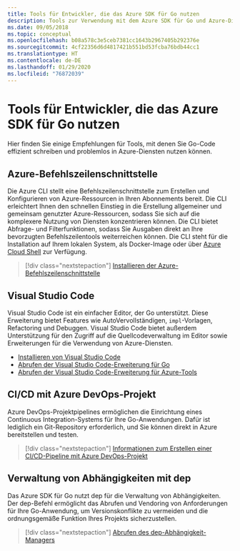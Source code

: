 ```yaml
---
title: Tools für Entwickler, die das Azure SDK für Go nutzen
description: Tools zur Verwendung mit dem Azure SDK für Go und Azure-Diensten
ms.date: 09/05/2018
ms.topic: conceptual
ms.openlocfilehash: b08a578c3e5ceb7381cc1643b2967405b292376e
ms.sourcegitcommit: 4cf22356d6d4817421b551bd53fcba76bdb44cc1
ms.translationtype: HT
ms.contentlocale: de-DE
ms.lasthandoff: 01/29/2020
ms.locfileid: "76872039"
---
```

# <a name="tools-for-developers-using-the-azure-sdk-for-go"></a>Tools für Entwickler, die das Azure SDK für Go nutzen

Hier finden Sie einige Empfehlungen für Tools, mit denen Sie Go-Code effizient schreiben und problemlos in Azure-Diensten nutzen können.

## <a name="azure-cli"></a>Azure-Befehlszeilenschnittstelle

Die Azure CLI stellt eine Befehlszeilenschnittstelle zum Erstellen und Konfigurieren von Azure-Ressourcen in Ihren Abonnements bereit. Die CLI erleichtert Ihnen den schnellen Einstieg in die Erstellung allgemeiner und gemeinsam genutzter Azure-Ressourcen, sodass Sie sich auf die komplexere Nutzung von Diensten konzentrieren können. Die CLI bietet Abfrage- und Filterfunktionen, sodass Sie Ausgaben direkt an Ihre bevorzugten Befehlszeilentools weiterreichen können. Die CLI steht für die Installation auf Ihrem lokalen System, als Docker-Image oder über [Azure Cloud Shell](https://docs.microsoft.com/azure/cloud-shell/overview) zur Verfügung.

> [!div class="nextstepaction"]
> [Installieren der Azure-Befehlszeilenschnittstelle](/cli/azure/install-azure-cli)

## <a name="visual-studio-code"></a>Visual Studio Code

Visual Studio Code ist ein einfacher Editor, der Go unterstützt. Diese Erweiterung bietet Features wie AutoVervollständigen, `impl`-Vorlagen, Refactoring und Debuggen. Visual Studio Code bietet außerdem Unterstützung für den Zugriff auf die Quellcodeverwaltung im Editor sowie Erweiterungen für die Verwendung von Azure-Diensten.

* [Installieren von Visual Studio Code](https://code.visualstudio.com/Download)
* [Abrufen der Visual Studio Code-Erweiterung für Go](https://code.visualstudio.com/docs/languages/go)
* [Abrufen der Visual Studio Code-Erweiterung für Azure-Tools](https://marketplace.visualstudio.com/items?itemName=ms-vscode.vscode-azureextensionpack)

## <a name="cicd-with-azure-devops-project"></a>CI/CD mit Azure DevOps-Projekt

Azure DevOps-Projektpipelines ermöglichen die Einrichtung eines Continuous Integration-Systems für Ihre Go-Anwendungen. Dafür ist lediglich ein Git-Repository erforderlich, und Sie können direkt in Azure bereitstellen und testen.

> [!div class="nextstepaction"]
> [Informationen zum Erstellen einer CI/CD-Pipeline mit Azure DevOps-Projekt](/azure/devops-project/azure-devops-project-go)

## <a name="dependency-management-with-dep"></a>Verwaltung von Abhängigkeiten mit dep

Das Azure SDK für Go nutzt dep für die Verwaltung von Abhängigkeiten. Der dep-Befehl ermöglicht das Abrufen und Vendoring von Anforderungen für Ihre Go-Anwendung, um Versionskonflikte zu vermeiden und die ordnungsgemäße Funktion Ihres Projekts sicherzustellen.

> [!div class="nextstepaction"]
> [Abrufen des dep-Abhängigkeit-Managers](https://github.com/golang/dep)
